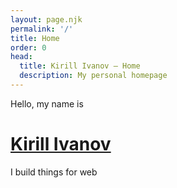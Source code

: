 ```yaml
---
layout: page.njk
permalink: '/'
title: Home
order: 0
head:
  title: Kirill Ivanov – Home
  description: My personal homepage
---
```


<div class="home">
  <div class="home__content">
    <div>
      <p>Hello, my name is</p>
      <h1 class="home__name"><a href="/about">Kirill Ivanov</a></h1>
    </div>
    <p class="home__description">I build things for web</p>
  </div>
</div>
